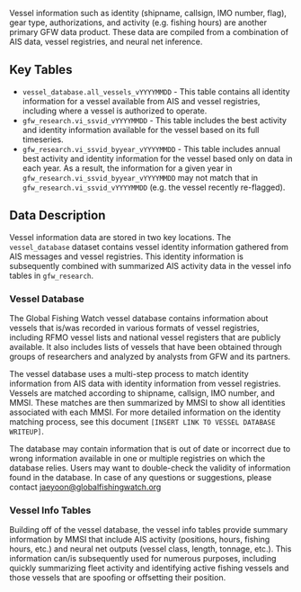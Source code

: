 Vessel information such as identity (shipname, callsign, IMO number, flag), gear type, authorizations, and activity (e.g. fishing hours) are another primary GFW data product. These data are compiled from a combination of AIS data, vessel registries, and neural net inference. 

## Key Tables

+ `vessel_database.all_vessels_vYYYYMMDD` - This table contains all identity information for a vessel available from AIS and vessel registries, including where a vessel is authorized to operate.
+ `gfw_research.vi_ssvid_vYYYYMMDD` - This table includes the best activity and identity information available for the vessel based on its full timeseries.
+ `gfw_research.vi_ssvid_byyear_vYYYYMMDD` - This table includes annual best activity and identity information for the vessel based only on data in each year. As a result, the information for a given year in `gfw_research.vi_ssvid_byyear_vYYYYMMDD` may not match that in `gfw_research.vi_ssvid_vYYYYMMDD` (e.g. the vessel recently re-flagged).

## Data Description

Vessel information data are stored in two key locations. The `vessel_database` dataset contains vessel identity information gathered from AIS messages and vessel registries. This identity information is subsequently combined with summarized AIS activity data in the vessel info tables in `gfw_research`.

### Vessel Database

The Global Fishing Watch vessel database contains information about vessels that is/was recorded in various formats of vessel registries, including RFMO vessel lists and national vessel registers that are publicly available. It also includes lists of vessels that have been obtained through groups of researchers and analyzed by analysts from GFW and its partners. 

The vessel database uses a multi-step process to match identity information from AIS data with identity information from vessel registries. Vessels are matched according to shipname, callsign, IMO number, and MMSI. These matches are then summarized by MMSI to show all identities associated with each MMSI. For more detailed information on the identity matching process, see this document `[INSERT LINK TO VESSEL DATABASE WRITEUP]`.

The database may contain information that is out of date or incorrect due to wrong information available in one or multiple registries on which the database relies. Users may want to double-check the validity of information found in the database. In case of any questions or suggestions, please contact jaeyoon@globalfishingwatch.org 

### Vessel Info Tables

Building off of the vessel database, the vessel info tables provide summary information by MMSI that include AIS activity (positions, hours, fishing hours, etc.) and neural net outputs (vessel class, length, tonnage, etc.). This information can/is subsequently used for numerous purposes, including quickly summarizing fleet activity and identifying active fishing vessels and those vessels that are spoofing or offsetting their position.